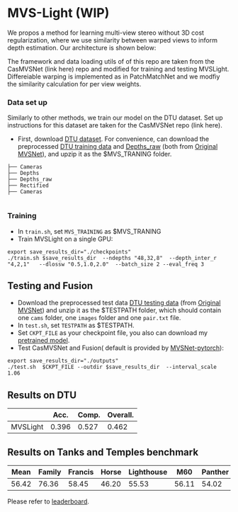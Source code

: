 # MVS-Light (WIP)

We propos a method for learning multi-view stereo without 3D cost regularization, where we use similarity between warped views to inform depth estimation.
Our architecture is shown below:

The framework and data loading utils of of this repo are taken from the CasMVSNet (link here) repo and modified for training and testing MVSLight.
Differeiable warping is implemented as in PatchMatchNet and we modfiy the similarity calculation for per view weights. 


### Data set up 
Similarly to other methods, we train our model on the DTU dataset.
Set up instructions for this dataset are taken for the CasMVSNet repo (link here).
* First, download [DTU dataset](https://roboimagedata.compute.dtu.dk/). For convenience, can download the preprocessed [DTU training data](https://drive.google.com/file/d/1eDjh-_bxKKnEuz5h-HXS7EDJn59clx6V/view)
 and [Depths_raw](https://virutalbuy-public.oss-cn-hangzhou.aliyuncs.com/share/cascade-stereo/CasMVSNet/dtu_data/dtu_train_hr/Depths_raw.zip) 
 (both from [Original MVSNet](https://github.com/YoYo000/MVSNet)), and upzip it as the $MVS_TRANING  folder.

```                
├── Cameras    
├── Depths
├── Depths_raw   
├── Rectified
├── Cameras                               
             
```
### Training
* In ``train.sh``, set ``MVS_TRAINING`` as $MVS_TRANING
* Train MVSLight on a single GPU:
```
export save_results_dir="./checkpoints"
./train.sh $save_results_dir  --ndepths "48,32,8"  --depth_inter_r "4,2,1"   --dlossw "0.5,1.0,2.0"  --batch_size 2 --eval_freq 3
```

## Testing and Fusion
* Download the preprocessed test data [DTU testing data](https://drive.google.com/open?id=135oKPefcPTsdtLRzoDAQtPpHuoIrpRI_) (from [Original MVSNet](https://github.com/YoYo000/MVSNet)) and unzip it as the $TESTPATH folder, which should contain one ``cams`` folder, one ``images`` folder and one ``pair.txt`` file.
* In ``test.sh``, set ``TESTPATH`` as $TESTPATH.
* Set ``CKPT_FILE``  as your checkpoint file, you also can download my [pretrained model](https://virutalbuy-public.oss-cn-hangzhou.aliyuncs.com/share/cascade-stereo/CasMVSNet/48_32_8-4-2-1_dlossw-0.5-1.0-2.0/casmvsnet.ckpt).
* Test CasMVSNet and Fusion( default is provided by [MVSNet-pytorch](https://github.com/xy-guo/MVSNet_pytorch)): 
```
export save_results_dir="./outputs"
./test.sh  $CKPT_FILE --outdir $save_results_dir  --interval_scale 1.06
```
## Results on DTU
|                       | Acc.   | Comp.  | Overall. |
|-----------------------|--------|--------|----------|
| MVSLight        | 0.396  | 0.527  | 0.462    |


## Results on Tanks and Temples benchmark

| Mean   | Family | Francis | Horse  | Lighthouse | M60    | Panther | Playground | Train |
|--------|--------|---------|--------|------------|--------|---------|------------|-------|
| 56.42  | 76.36  | 58.45   | 46.20  | 55.53	  | 56.11  | 54.02   | 58.17	  | 46.56 |

Please refer to [leaderboard](https://www.tanksandtemples.org/details/691/).

